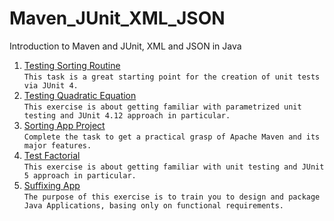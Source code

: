 # Maven_JUnit_XML_JSON
Introduction to Maven and JUnit,  XML and JSON in Java
1. [Testing Sorting Routine](https://github.com/pp8a/Maven_JUnit_XML_JSON/tree/main/test-sorting) </br>```This task is a great starting point for the creation of unit tests via JUnit 4.```
2. [Testing Quadratic Equation](https://github.com/pp8a/Maven_JUnit_XML_JSON/tree/main/test-quadratic-equation) </br>```This exercise is about getting familiar with parametrized unit testing and JUnit 4.12 approach in particular.```
3. [Sorting App Project](https://github.com/pp8a/Maven_JUnit_XML_JSON/tree/main/SortingApp)</br>```Complete the task to get a practical grasp of Apache Maven and its major features.```
4. [Test Factorial](https://github.com/pp8a/Maven_JUnit_XML_JSON/tree/main/test-factorial) </br>```This exercise is about getting familiar with unit testing and JUnit 5 approach in particular.```
5. [Suffixing App](https://github.com/pp8a/Maven_JUnit_XML_JSON/tree/main/suffixing-app)</br>```The purpose of this exercise is to train you to design and package Java Applications, basing only on functional requirements.```
